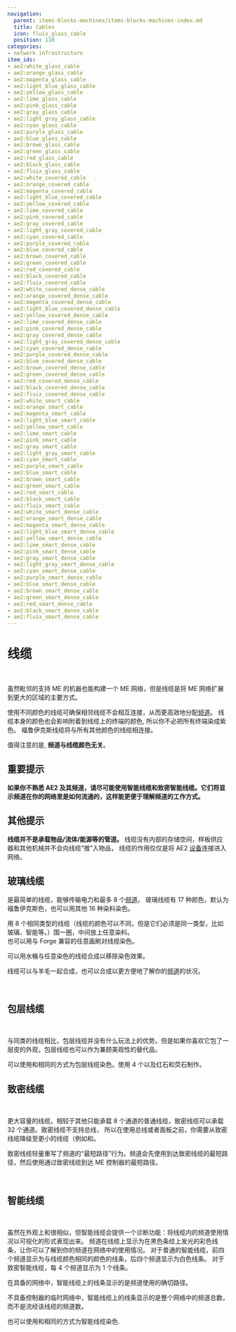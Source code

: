 ```yaml
---
navigation:
  parent: items-blocks-machines/items-blocks-machines-index.md
  title: Cables
  icon: fluix_glass_cable
  position: 110
categories:
- network infrastructure
item_ids:
- ae2:white_glass_cable
- ae2:orange_glass_cable
- ae2:magenta_glass_cable
- ae2:light_blue_glass_cable
- ae2:yellow_glass_cable
- ae2:lime_glass_cable
- ae2:pink_glass_cable
- ae2:gray_glass_cable
- ae2:light_gray_glass_cable
- ae2:cyan_glass_cable
- ae2:purple_glass_cable
- ae2:blue_glass_cable
- ae2:brown_glass_cable
- ae2:green_glass_cable
- ae2:red_glass_cable
- ae2:black_glass_cable
- ae2:fluix_glass_cable
- ae2:white_covered_cable
- ae2:orange_covered_cable
- ae2:magenta_covered_cable
- ae2:light_blue_covered_cable
- ae2:yellow_covered_cable
- ae2:lime_covered_cable
- ae2:pink_covered_cable
- ae2:gray_covered_cable
- ae2:light_gray_covered_cable
- ae2:cyan_covered_cable
- ae2:purple_covered_cable
- ae2:blue_covered_cable
- ae2:brown_covered_cable
- ae2:green_covered_cable
- ae2:red_covered_cable
- ae2:black_covered_cable
- ae2:fluix_covered_cable
- ae2:white_covered_dense_cable
- ae2:orange_covered_dense_cable
- ae2:magenta_covered_dense_cable
- ae2:light_blue_covered_dense_cable
- ae2:yellow_covered_dense_cable
- ae2:lime_covered_dense_cable
- ae2:pink_covered_dense_cable
- ae2:gray_covered_dense_cable
- ae2:light_gray_covered_dense_cable
- ae2:cyan_covered_dense_cable
- ae2:purple_covered_dense_cable
- ae2:blue_covered_dense_cable
- ae2:brown_covered_dense_cable
- ae2:green_covered_dense_cable
- ae2:red_covered_dense_cable
- ae2:black_covered_dense_cable
- ae2:fluix_covered_dense_cable
- ae2:white_smart_cable
- ae2:orange_smart_cable
- ae2:magenta_smart_cable
- ae2:light_blue_smart_cable
- ae2:yellow_smart_cable
- ae2:lime_smart_cable
- ae2:pink_smart_cable
- ae2:gray_smart_cable
- ae2:light_gray_smart_cable
- ae2:cyan_smart_cable
- ae2:purple_smart_cable
- ae2:blue_smart_cable
- ae2:brown_smart_cable
- ae2:green_smart_cable
- ae2:red_smart_cable
- ae2:black_smart_cable
- ae2:fluix_smart_cable
- ae2:white_smart_dense_cable
- ae2:orange_smart_dense_cable
- ae2:magenta_smart_dense_cable
- ae2:light_blue_smart_dense_cable
- ae2:yellow_smart_dense_cable
- ae2:lime_smart_dense_cable
- ae2:pink_smart_dense_cable
- ae2:gray_smart_dense_cable
- ae2:light_gray_smart_dense_cable
- ae2:cyan_smart_dense_cable
- ae2:purple_smart_dense_cable
- ae2:blue_smart_dense_cable
- ae2:brown_smart_dense_cable
- ae2:green_smart_dense_cable
- ae2:red_smart_dense_cable
- ae2:black_smart_dense_cable
- ae2:fluix_smart_dense_cable
---
```


# 线缆  

<GameScene zoom="3" background="transparent">
  <ImportStructure src="../assets/assemblies/cables.snbt" /> 
  <IsometricCamera yaw="180" pitch="30" />
</GameScene>

虽然毗邻的支持 ME 的机器也能构建一个 ME 网络，但是线缆是将 ME 网络扩展到更大的区域的主要方式。

使用不同颜色的线缆可确保相邻线缆不会相互连接，从而更高效地分配[频道](../ae2-mechanics/channels.md)。
线缆本身的颜色也会影响附着到线缆上的终端的颜色, 所以你不必把所有终端染成紫色。
福鲁伊克斯线缆将与所有其他颜色的线缆相连接。  

值得注意的是, **频道与线缆颜色无关**。

## 重要提示  

**如果你不熟悉 AE2 及其频道，请尽可能使用智能线缆和致密智能线缆。它们将显示频道在你的网络里是如何流通的，这样能更便于理解频道的工作方式。** 

## 其他提示  

**线缆并不是承载物品/流体/能源等的管道。** 线缆没有内部的存储空间，样板供应器和其他机械并不会向线缆“推”入物品，
线缆的作用仅仅是将 AE2 [设备](../ae2-mechanics/devices.md)连接进入网络。 

## 玻璃线缆  

<GameScene zoom="6" background="transparent">
<ImportStructure src="../assets/assemblies/fluix_glass_cable.snbt" />
<IsometricCamera yaw="195" pitch="30" />
</GameScene>

<ItemLink id="fluix_glass_cable" />是最简单的线缆，能够传输电力和最多 8 个[频道](../ae2-mechanics/channels.md)。
玻璃线缆有 17 种颜色，默认为福鲁伊克斯色，也可以用其他 16 种染料染色。  

用 8 个相同类型的线缆（线缆的颜色可以不同，但是它们必须是同一类型，比如玻璃、智能等。）围一圈，中间放上任意染料。  
也可以用与 Forge 兼容的任意画刷对线缆染色。  

可以用水桶与任意染色的线缆合成以移除染色效果。  

线缆可以与羊毛一起合成<ItemLink id="fluix_covered_cable" />，也可以合成<ItemLink id="fluix_smart_cable" />以更方便地了解你的[频道](../ae2-mechanics/channels.md)的状况。  

<RecipeFor id="fluix_glass_cable" />  

<RecipeFor id="blue_glass_cable" />

## 包层线缆  

<GameScene zoom="6" background="transparent"> 
  <ImportStructure src="../assets/assemblies/fluix_covered_cable.snbt" />
  <IsometricCamera yaw="195" pitch="30" />
</GameScene>

与同类的线缆<ItemLink id="fluix_glass_cable" />相比，包层线缆并没有什么玩法上的优势。但是如果你喜欢它包了一层皮的外观，包层线缆也可以作为兼顾美观性的替代品。  

可以使用和<ItemLink id="fluix_glass_cable" />相同的方式为包层线缆染色。使用 4 个<ItemLink id="fluix_covered_cable" />以及红石和荧石制作<ItemLink id="fluix_covered_dense_cable" />。  

<Recipe id="network/cables/covered_fluix" />

<RecipeFor id="blue_covered_cable" />

## 致密线缆  

<GameScene zoom="6" background="transparent">
  <ImportStructure src="../assets/assemblies/fluix_covered_dense_cable.snbt" />
  <IsometricCamera yaw="195" pitch="30" /> 
</GameScene>

更大容量的线缆。相较于其他只能承载 8 个通道的普通线缆，致密线缆可以承载 32 个通道。致密线缆不支持总线，
所以在使用总线或者面板之前，你需要从致密线缆降级至更小的线缆（例如<ItemLink id="fluix_glass_cable" />和<ItemLink id="fluix_smart_cable" />。  

致密线缆轻量重写了频道的“最短路径”行为。频道会先使用到达致密线缆的最短路径，然后使用通过致密线缆到达 ME 控制器的最短路径。 

<Recipe id="network/cables/dense_covered_fluix" /> 

<RecipeFor id="blue_covered_dense_cable" />

## 智能线缆  

<Row>
<GameScene zoom="6" background="transparent">
  <ImportStructure src="../assets/assemblies/fluix_smart_cable.snbt" />
  <IsometricCamera yaw="195" pitch="30" />
</GameScene>
<GameScene zoom="6" background="transparent">
  <ImportStructure src="../assets/assemblies/fluix_smart_dense_cable.snbt" /> 
  <IsometricCamera yaw="195" pitch="30" />
</GameScene>
</Row>

虽然在外观上和<ItemLink id="fluix_covered_cable" />很相似，但智能线缆会提供一个诊断功能：将线缆内的频道使用情况以可视化的形式表现出来。
频道在线缆上显示为在黑色条纹上发光的彩色线条，让你可以了解到你的频道在网络中的使用情况。
对于普通的智能线缆，前四个频道显示为与线缆颜色相同的颜色的线条，后四个频道显示为白色线条。
对于致密智能线缆，每 4 个频道显示为 1 个线条。

在具备<ItemLink id="controller" />的网络中，智能线缆上的线条显示的是频道使用的确切路径。 

不具备控制器的临时网络中，智能线缆上的线条显示的是整个网络中的频道总数，而不是流经该线缆的频道数。   

也可以使用和<ItemLink id="fluix_glass_cable" />相同的方式为智能线缆染色.  

<Recipe id="network/cables/smart_fluix" />

<Recipe id="network/cables/dense_smart_fluix" />

<RecipeFor id="blue_smart_cable" /> 
